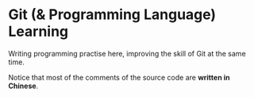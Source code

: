 # Git (& Programming Language) Learning

Writing programming practise here, improving the skill of Git at the same time.

Notice that most of the comments of the source code are **written in Chinese**. 